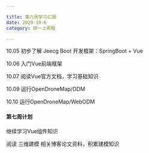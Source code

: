 ```yaml
---

title: 第六周学习汇报
date: 2020-10-6
category: 研一上周报

---
```


10.05 初步了解 Jeecg Boot 开发框架：SpringBoot + Vue

10.06 入门Vue前端框架

10.07 阅读Vue官方文档，学习基础知识

<!-- more-->

10.09  运行OpenDroneMap/ODM

10.10  运行OpenDroneMap/WebODM

#### 第七周计划

继续学习Vue组件知识

阅读 三维建模 相关博客论文资料，积累建模知识

 

 

 